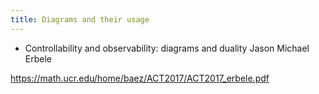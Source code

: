 ```yaml
---
title: Diagrams and their usage
---
```


- Controllability and observability:
diagrams and duality Jason Michael Erbele

https://math.ucr.edu/home/baez/ACT2017/ACT2017_erbele.pdf
